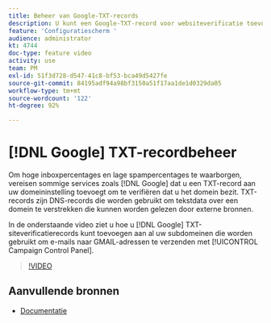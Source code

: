 ```yaml
---
title: Beheer van Google-TXT-records
description: U kunt een Google-TXT-record voor websiteverificatie toevoegen aan al uw subdomeinen die worden gebruikt om e-mails naar GMAIL-adressen te verzenden via het Configuratiescherm van Campaign.
feature: 'Configuratiescherm '
audience: administrator
kt: 4744
doc-type: feature video
activity: use
team: PM
exl-id: 51f3d728-d547-41c8-bf53-bca49d5427fe
source-git-commit: 84195adf94a98bf3150a51f17aa1de1d0329da05
workflow-type: tm+mt
source-wordcount: '122'
ht-degree: 92%

---
```


# [!DNL Google] TXT-recordbeheer

Om hoge inboxpercentages en lage spampercentages te waarborgen, vereisen sommige services zoals [!DNL Google] dat u een TXT-record aan uw domeininstelling toevoegt om te verifiëren dat u het domein bezit. TXT-records zijn DNS-records die worden gebruikt om tekstdata over een domein te verstrekken die kunnen worden gelezen door externe bronnen.

In de onderstaande video ziet u hoe u [!DNL Google] TXT-siteverificatierecords kunt toevoegen aan al uw subdomeinen die worden gebruikt om e-mails naar GMAIL-adressen te verzenden met [!UICONTROL Campaign Control Panel].

>[!VIDEO](https://video.tv.adobe.com/v/32369?quality=12)

## Aanvullende bronnen

* [Documentatie](https://experienceleague.adobe.com/docs/control-panel/using/subdomains-and-certificates/managing-txt-records.html?lang=en)
